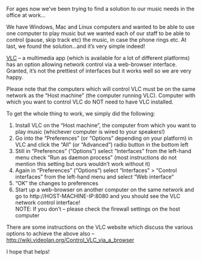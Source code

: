 <p>For ages now we&#8217;ve been trying to find a solution to our music needs in the office at work&#8230;</p>
<p>We have Windows, Mac and Linux computers and wanted to be able to use one computer to play music but we wanted each of our staff to be able to control (pause, skip track etc) the music, in case the phone rings etc. At last, we found the solution&#8230;and it&#8217;s very simple indeed!</p>
<p><a href="http://www.videolan.org/vlc/" target="_blank">VLC</a> &#8211; a multimedia app (which is available for a lot of different platforms) has an option allowing network control via a web-browser interface. Granted, it&#8217;s not the prettiest of interfaces but it works well so we are very happy.</p>
<p>Please note that the computers which will control VLC must be on the same network as the &#8220;Host machine&#8221; (the computer running VLC). Computer with which you want to control VLC do NOT need to have VLC installed.</p>
<p>To get the whole thing to work, we simply did the following:</p>
<ol>
<li>Install VLC on the &#8220;Host machine&#8221;, the computer from which you want to play music (whichever computer is wired to your speakers!)</li>
<li>Go into the &#8220;Preferences&#8221; (or &#8220;Options&#8221; depending on your platform) in VLC and click the &#8220;All&#8221; (or &#8220;Advanced&#8221;) radio button in the bottom left</li>
<li>Still in &#8220;Preferences&#8221; (&#8220;Options&#8221;)  select &#8220;Interfaces&#8221; from the left-hand menu check &#8220;Run as daemon process&#8221; (most instructions do not mention this setting but ours wouldn&#8217;t work without it)</li>
<li>Again in &#8220;Preferences&#8221; (&#8220;Options&#8221;)  select &#8220;Interfaces&#8221; &gt; &#8220;Control interfaces&#8221; from the left-hand menu and select &#8220;Web interface&#8221;</li>
<li>&#8220;OK&#8221; the changes to preferences</li>
<li>Start up a web-browser on another computer on the same network and go to http://HOST-MACHINE-IP:8080 and you should see the VLC network control interface!<br />
NOTE: If you don&#8217;t &#8211; please check the firewall settings on the host computer</li>
</ol>
<p>There are some instructions on the VLC website which discuss the various options to achieve the above also &#8211; <a href="http://wiki.videolan.org/Control_VLC_via_a_browser" target="_blank">http://wiki.videolan.org/Control_VLC_via_a_browser</a></p>
<p>I hope that helps!</p>